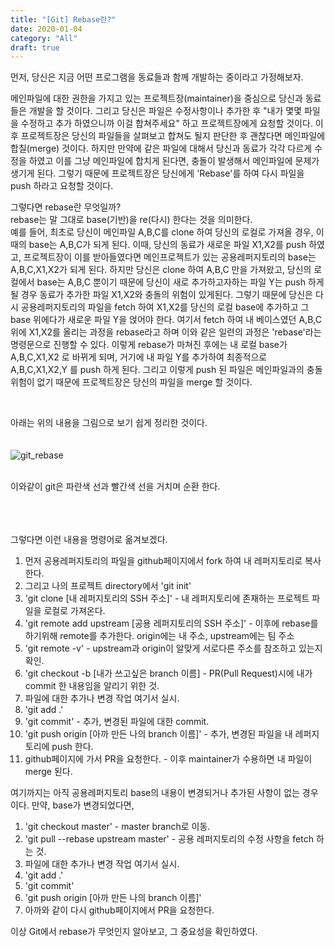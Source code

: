```yaml
---
title: "[Git] Rebase란?"
date: 2020-01-04
category: "All"
draft: true
---
```



먼저, 당신은 지금 어떤 프로그램을 동료들과 함께 개발하는 중이라고 가정해보자.

메인파일에 대한 권한을 가지고 있는 프로젝트장(maintainer)을 중심으로 당신과 동료들은 개발을 할 것이다.
그리고 당신은 파일은 수정사항이나 추가한 후 "내가 몇몇 파일을 수정하고 추가 하였으니까 이걸 합쳐주세요" 하고 프로젝트장에게 요청할 것이다.
이후 프로젝트장은 당신의 파일들을 살펴보고 합쳐도 될지 판단한 후 괜찮다면 메인파일에 합칠(merge) 것이다.
하지만 만약에 같은 파일에 대해서 당신과 동료가 각각 다르게 수정을 하였고 이를 그냥 메인파일에 합치게 된다면, 충돌이 발생해서 메인파일에 문제가
생기게 된다. 그렇기 때문에 프로젝트장은 당신에게 'Rebase'를 하여 다시 파일을 push 하라고 요청할 것이다.

그렇다면 rebase란 무엇일까?  
rebase는 말 그대로 base(기반)을 re(다시) 한다는 것을 의미한다.  
예를 들어, 최초로 당신이 메인파일 A,B,C를 clone 하여 당신의 로컬로 가져올 경우, 이때의 base는 A,B,C가 되게 된다.
이때, 당신의 동료가 새로운 파일 X1,X2를 push 하였고, 프로젝트장이 이를 받아들였다면 메인프로젝트가 있는 공용레퍼지토리의 base는
A,B,C,X1,X2가 되게 된다. 하지만 당신은 clone 하여 A,B,C 만을 가져왔고, 당신의 로컬에서 base는 A,B,C 뿐이기 때문에 당신이
새로 추가하고자하는 파일 Y는 push 하게될 경우 동료가 추가한 파일 X1,X2와 충돌의 위험이 있게된다.
그렇기 때문에 당신은 다시 공용레퍼지토리의 파일을 fetch 하여 X1,X2를 당신의 로컬 base에 추가하고 그 base 위에다가 새로운 파일 Y을 얹어야 한다.
여기서 fetch 하여 내 베이스였던 A,B,C 위에 X1,X2를 올리는 과정을 rebase라고 하며 이와 같은 일련의 과정은 'rebase'라는 명령문으로 진행할 수 있다.
이렇게 rebase가 마쳐진 후에는 내 로컬 base가 A,B,C,X1,X2 로 바뀌게 되며, 거기에 내 파일 Y를 추가하여 최종적으로
A,B,C,X1,X2,Y 를 push 하게 된다. 그리고 이렇게 push 된 파일은 메인파일과의 충돌 위험이 없기 때문에 프로젝트장은 당신의 파일을 merge 할 것이다.

<br>

아래는 위의 내용을 그림으로 보기 쉽게 정리한 것이다.<br><br><br>
![git_rebase](https://user-images.githubusercontent.com/59194356/71762673-9642cb80-2f15-11ea-9fbf-08a9c9867668.PNG)
<br><br>

이와같이 git은 파란색 선과 빨간색 선을 거치며 순환 한다.


<br><br><br>
그렇다면 이런 내용을 명령어로 옮겨보겠다.

1. 먼저 공용레퍼지토리의 파일을 github페이지에서 fork 하여 내 레퍼지토리로 복사한다.
2. 그리고 나의 프로젝트 directory에서 'git init'
3. 'git clone [내 레퍼지토리의 SSH 주소]' - 내 레퍼지토리에 존재하는 프로젝트 파일을 로컬로 가져온다.
4. 'git remote add upstream [공용 레퍼지토리의 SSH 주소]' - 이후에 rebase를 하기위해 remote를 추가한다. origin에는 내 주소, upstream에는 팀 주소
5. 'git remote -v' - upstream과 origin이 알맞게 서로다른 주소를 참조하고 있는지 확인.
6. 'git checkout -b [내가 쓰고싶은 branch 이름] - PR(Pull Request)시에 내가 commit 한 내용임을 알리기 위한 것.
7. 파일에 대한 추가나 변경 작업 여기서 실시.
8. 'git add .'
9. 'git commit' - 추가, 변경된 파일에 대한 commit.
10. 'git push origin [아까 만든 나의 branch 이름]' - 추가, 변경된 파일을 내 레퍼지토리에 push 한다.
11. github페이지에 가서 PR을 요청한다. - 이후 maintainer가 수용하면 내 파일이 merge 된다.

여기까지는 아직 공용레퍼지토리 base의 내용이 변경되거나 추가된 사항이 없는 경우이다.
만약, base가 변경되었다면,

1. 'git checkout master' - master branch로 이동.
2. 'git pull --rebase upstream master' - 공용 레퍼지토리의 수정 사항을 fetch 하는 것.
3. 파일에 대한 추가나 변경 작업 여기서 실시.
4. 'git add .'
5. 'git commit'
6. 'git push origin [아까 만든 나의 branch 이름]'
7. 아까와 같이 다시 github페이지에서 PR을 요청한다.


이상 Git에서 rebase가 무엇인지 알아보고, 그 중요성을 확인하였다.